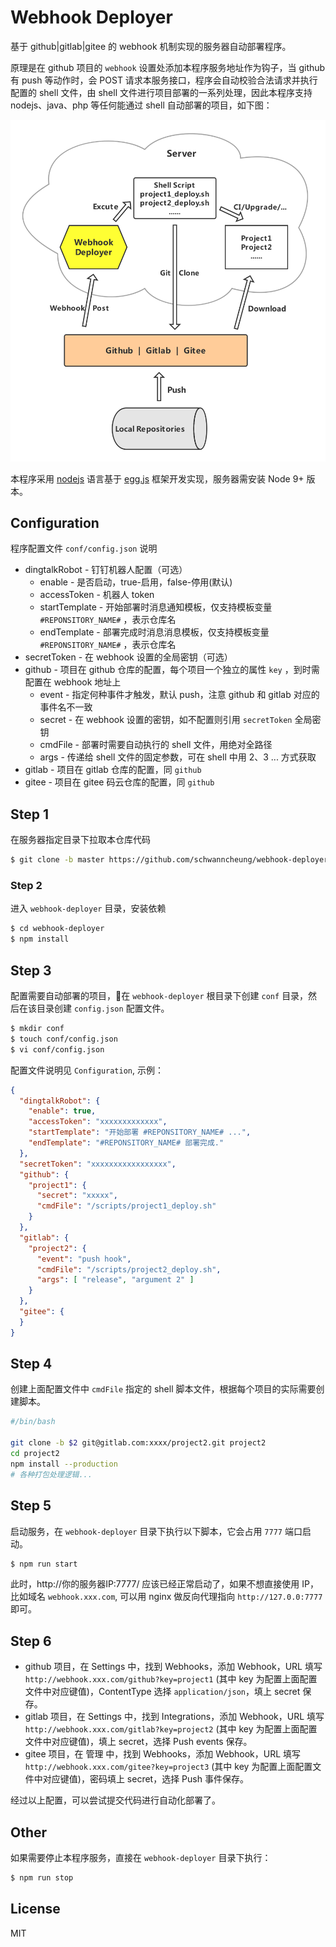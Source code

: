 # Webhook Deployer

基于 github|gitlab|gitee 的 webhook 机制实现的服务器自动部署程序。

原理是在 github 项目的 `webhook` 设置处添加本程序服务地址作为钩子，当 github 有 push 等动作时，会 POST 请求本服务接口，程序会自动校验合法请求并执行配置的 shell 文件，由 shell 文件进行项目部署的一系列处理，因此本程序支持 nodejs、java、php 等任何能通过 shell 自动部署的项目，如下图：

![技术构架图](assets/architecture.png)

本程序采用 [nodejs](https://nodejs.org/zh-cn/) 语言基于 [egg.js](https://eggjs.org/zh-cn/) 框架开发实现，服务器需安装 Node 9+ 版本。


## Configuration

程序配置文件 `conf/config.json` 说明

* dingtalkRobot - 钉钉机器人配置（可选）
  * enable - 是否启动，true-启用，false-停用(默认)
  * accessToken - 机器人 token
  * startTemplate - 开始部署时消息通知模板，仅支持模板变量 `#REPONSITORY_NAME#` ，表示仓库名
  * endTemplate - 部署完成时消息消息模板，仅支持模板变量 `#REPONSITORY_NAME#` ，表示仓库名
* secretToken - 在 webhook 设置的全局密钥（可选）
* github - 项目在 github 仓库的配置，每个项目一个独立的属性 `key` ，到时需配置在 webhook 地址上
  * event - 指定何种事件才触发，默认 push，注意 github 和 gitlab 对应的事件名不一致
  * secret - 在 webhook 设置的密钥，如不配置则引用 `secretToken` 全局密钥
  * cmdFile - 部署时需要自动执行的 shell 文件，用绝对全路径
  * args - 传递给 shell 文件的固定参数，可在 shell 中用 $2、$3 ... 方式获取
* gitlab - 项目在 gitlab 仓库的配置，同 `github`
* gitee - 项目在 gitee 码云仓库的配置，同 `github`


## Step 1

在服务器指定目录下拉取本仓库代码

```bash
$ git clone -b master https://github.com/schwanncheung/webhook-deployer.git webhook-deployer
```

### Step 2

进入 `webhook-deployer` 目录，安装依赖

```bash
$ cd webhook-deployer
$ npm install
```

## Step 3

配置需要自动部署的项目，在 `webhook-deployer` 根目录下创建 `conf` 目录，然后在该目录创建 `config.json` 配置文件。

```bash
$ mkdir conf
$ touch conf/config.json
$ vi conf/config.json
```

配置文件说明见 `Configuration`, 示例：

```json
{
  "dingtalkRobot": {
    "enable": true,
    "accessToken": "xxxxxxxxxxxxx",
    "startTemplate": "开始部署 #REPONSITORY_NAME# ...",
    "endTemplate": "#REPONSITORY_NAME# 部署完成."
  },
  "secretToken": "xxxxxxxxxxxxxxxxx",
  "github": {
    "project1": {
      "secret": "xxxxx",
      "cmdFile": "/scripts/project1_deploy.sh"
    }
  },
  "gitlab": {
    "project2": {
      "event": "push hook",
      "cmdFile": "/scripts/project2_deploy.sh",
      "args": [ "release", "argument 2" ]
    }
  },
  "gitee": {
  }
}
```

## Step 4

创建上面配置文件中 `cmdFile` 指定的 shell 脚本文件，根据每个项目的实际需要创建脚本。

```bash
#/bin/bash 

git clone -b $2 git@gitlab.com:xxxx/project2.git project2
cd project2
npm install --production
# 各种打包处理逻辑...

```

## Step 5

启动服务，在 `webhook-deployer` 目录下执行以下脚本，它会占用 `7777` 端口启动。

```bash
$ npm run start
```

此时，http://你的服务器IP:7777/ 应该已经正常启动了，如果不想直接使用 IP，比如域名 `webhook.xxx.com`, 可以用 nginx 做反向代理指向 `http://127.0.0:7777` 即可。


## Step 6

* github 项目，在 Settings 中，找到 Webhooks，添加 Webhook，URL 填写 `http://webhook.xxx.com/github?key=project1` (其中 key 为配置上面配置文件中对应键值)，ContentType 选择 `application/json`，填上 secret 保存。
* gitlab 项目，在 Settings 中，找到 Integrations，添加 Webhook，URL 填写 `http://webhook.xxx.com/gitlab?key=project2` (其中 key 为配置上面配置文件中对应键值)，填上 secret，选择 Push events 保存。
* gitee 项目，在 管理 中，找到 Webhooks，添加 Webhook，URL 填写 `http://webhook.xxx.com/gitee?key=project3` (其中 key 为配置上面配置文件中对应键值)，密码填上 secret，选择 Push 事件保存。

经过以上配置，可以尝试提交代码进行自动化部署了。

## Other

如果需要停止本程序服务，直接在 `webhook-deployer` 目录下执行：

```bash
$ npm run stop
```

## License

MIT



